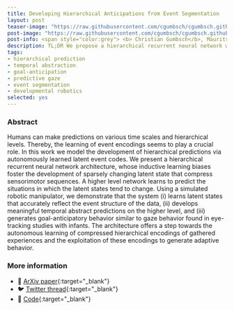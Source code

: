```yaml
---
title: Developing Hierarchical Anticipations from Event Segmentation
layout: post
teaser-image: "https://raw.githubusercontent.com/cgumbsch/cgumbsch.github.io/master/assets/images/l0rdcapri_smallest.png"
post-image: "https://raw.githubusercontent.com/cgumbsch/cgumbsch.github.io/master/assets/images/l0rdcapri.png"
post-info: <span style="color:grey"> <b> Christian Gumbsch</b>, Maurits Adam, Birgit Elsner, Georg Martius & Martin V. Butz  </span> <br>  <span style="color:grey"> <i> IEEE ICDL</i>, 2022 </span>  <span style="color:red">(</span><a href="https://icdl2022.qmul.ac.uk/?page_id=241" target="_blank" class="has-text-red"> <span style="color:red">SmartBot challenge</span></i></a> <a href="https://x.com/IEEE_ICDL/status/1571903478636609536" target="_blank" class="has-text-red"> <span style="color:red"> winner</span></i></a> <span style="color:red">, oral)</span> <br> <a href="https://arxiv.org/pdf/2206.02042.pdf" target="_blank" class="has-text-blue">Paper</i></a>, <a href="https://github.com/CognitiveModeling/HierarchicalGateL0RD" target="_blank" class="has-text-blue">Code</i></a>, <a href="https://twitter.com/cgumbsch/status/1568131447545860097?s=20&t=D_h69wL1zwMH4VdfiRswDg" target="_blank" class="has-text-blue">Twitter</i></a>  
description: TL;DR We propose a hierarchical recurrent neural network with two levels of prediction which allows us to model the development of goal-anticipatory gaze behavior in infants.
tags:
- hierarchical prediction
- temporal abstraction
- goal-anticipation
- predictive gaze
- event segmentation
- developmental robotics
selected: yes
---
```


### Abstract

Humans can make predictions on various time scales and hierarchical levels. Thereby, the learning of event encodings seems to play a crucial role. In this work we model the development of hierarchical predictions via autonomously learned latent event codes. We present a hierarchical recurrent neural network architecture, whose inductive learning biases foster the development of sparsely changing latent state that compress sensorimotor sequences. A higher level network learns to predict the situations in which the latent states tend to change. Using a simulated robotic manipulator, we demonstrate that the system (i) learns latent states that accurately reflect the event structure of the data, (ii) develops meaningful temporal abstract predictions on the higher level, and (iii) generates goal-anticipatory behavior similar to gaze behavior found in eye-tracking studies with infants. The architecture offers a step towards the autonomous learning of compressed hierarchical encodings of gathered experiences and the exploitation of these encodings to generate adaptive behavior. 

### More information
- :page_facing_up: [ArXiv paper](https://arxiv.org/pdf/2206.02042.pdf){:target="_blank"}
- :bird: [Twitter thread](https://twitter.com/cgumbsch/status/1568131447545860097?s=20&t=D_h69wL1zwMH4VdfiRswDg){:target="_blank"}
- :snake: [Code](https://github.com/CognitiveModeling/HierarchicalGateL0RD){:target="_blank"}
